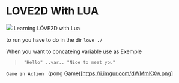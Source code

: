 # LOVE2D With LUA
![](https://i.imgur.com/w4FgBBq.png)
Learning LÖVE2D with Lua

to run you have to do in the dir `love ./`

When you want to concateing variable use as Exemple
> ` "Hello" ..var.. "Nice to meet you"`


`Game in Action `
(pong Game)[https://i.imgur.com/dWMmKXw.png]